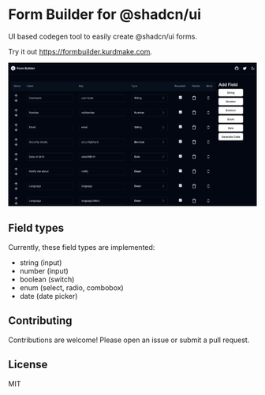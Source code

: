 # Form Builder for @shadcn/ui

UI based codegen tool to easily create @shadcn/ui forms.

Try it out <https://formbuilder.kurdmake.com>.

![FormBuilder demo](./demo.png)

## Field types

Currently, these field types are implemented:

- string (input)
- number (input)
- boolean (switch)
- enum (select, radio, combobox)
- date (date picker)

## Contributing

Contributions are welcome! Please open an issue or submit a pull request.

## License

MIT
